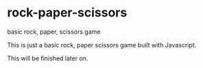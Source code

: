 # rock-paper-scissors

basic rock, paper, scissors game

This is just a basic rock, paper scissors game built with Javascript.

This will be finished later on.
